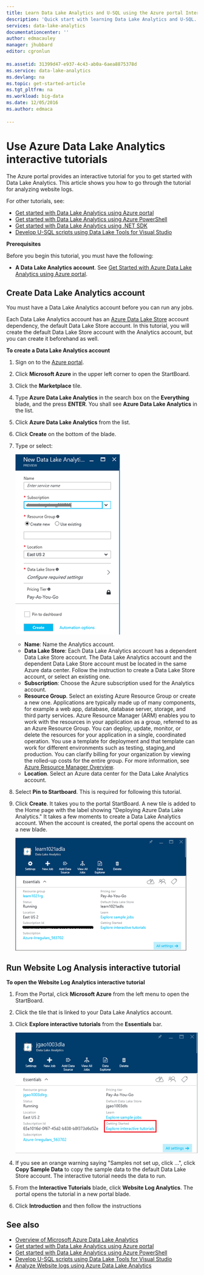 ```yaml
---
title: Learn Data Lake Analytics and U-SQL using the Azure portal Interactive tutorials | Microsoft Docs
description: 'Quick start with learning Data Lake Analytics and U-SQL. '
services: data-lake-analytics
documentationcenter: ''
author: edmacauley
manager: jhubbard
editor: cgronlun

ms.assetid: 31399d47-e937-4c43-ab0a-6aea8875378d
ms.service: data-lake-analytics
ms.devlang: na
ms.topic: get-started-article
ms.tgt_pltfrm: na
ms.workload: big-data
ms.date: 12/05/2016
ms.author: edmaca

---
```

# Use Azure Data Lake Analytics interactive tutorials
The Azure portal provides an interactive tutorial for you to get started with Data Lake Analytics. This article shows you how to go through the tutorial for analyzing website logs.

For other tutorials, see:

* [Get started with Data Lake Analytics using Azure portal](data-lake-analytics-get-started-portal.md)
* [Get started with Data Lake Analytics using Azure PowerShell](data-lake-analytics-get-started-powershell.md)
* [Get started with Data Lake Analytics using .NET SDK](data-lake-analytics-get-started-net-sdk.md)
* [Develop U-SQL scripts using Data Lake Tools for Visual Studio](data-lake-analytics-data-lake-tools-get-started.md) 

**Prerequisites**

Before you begin this tutorial, you must have the following:

* **A Data Lake Analytics account**.  See [Get Started with Azure Data Lake Analytics using Azure portal](data-lake-analytics-get-started-portal.md).

## Create Data Lake Analytics account
You must have a Data Lake Analytics account before you can run any jobs.

Each Data Lake Analytics account has an [Azure Data Lake Store](../data-lake-store/data-lake-store-overview.md) account dependency, the default Data Lake 
Store account.  In this tutorial, you will create the default Data Lake Store account with the Analytics account, but you can create it beforehand as well.

**To create a Data Lake Analytics account**

1. Sign on to the [Azure portal](https://portal.azure.com/signin/index/?Microsoft_Azure_Kona=true&Microsoft_Azure_DataLake=true&hubsExtension_ItemHideKey=AzureDataLake_BigStorage%2cAzureKona_BigCompute).
2. Click **Microsoft Azure** in the upper left corner to open the StartBoard.
3. Click the **Marketplace** tile.  
4. Type **Azure Data Lake Analytics** in the search box on the **Everything** blade, and the press **ENTER**. You shall see **Azure Data Lake Analytics** in the list.
5. Click **Azure Data Lake Analytics** from the list.
6. Click **Create** on the bottom of the blade.
7. Type or select:
   
    ![Azure Data Lake Analytics portal blade](./media/data-lake-analytics-get-started-portal/data-lake-analytics-portal-create-adla.png)
   
   * **Name**: Name the Analytics account.
   * **Data Lake Store**: Each Data Lake Analytics account has a dependent Data Lake Store account. The Data Lake Analytics account and the dependent Data Lake Store account must be located in the same Azure data center. Follow the instruction to create a Data Lake Store account, or select an existing one.
   * **Subscription**: Choose the Azure subscription used for the Analytics account.
   * **Resource Group**. Select an existing Azure Resource Group or create a new one. Applications are typically made up of many components, for example a web app, database, database server, storage, and third party services. Azure Resource Manager (ARM) enables you to work with the resources in your application as a group, referred to as an Azure Resource Group. You can deploy, update, monitor, or delete the resources for your application in a single, coordinated operation. You use a template for deployment and that template can work for different environments such as testing, staging,and production. You can clarify billing for your organization by viewing the rolled-up costs for the entire group. For more information, see [Azure Resource Manager Overview](../azure-resource-manager/resource-group-overview.md). 
   * **Location**. Select an Azure data center for the Data Lake Analytics account. 
8. Select **Pin to Startboard**. This is required for following this tutorial.
9. Click **Create**. It takes you to the portal StartBoard. A new tile is added to the Home page with the label showing "Deploying Azure Data Lake Analytics." It takes a few moments to create a Data Lake Analytics account. When the account is created, the portal opens the account on a new blade.
   
    ![Azure Data Lake Analytics portal blade](./media/data-lake-analytics-get-started-portal/data-lake-analytics-portal-blade.png)

## Run Website Log Analysis interactive tutorial
**To open the Website Log Analytics interactive tutorial**

1. From the Portal, click **Microsoft Azure** from the left menu to open the StartBoard.
2. Click the tile that is linked to your Data Lake Analytics account.
3. Click **Explore interactive tutorials** from the **Essentials** bar.
   
    ![Data Lake Analytics interactive tutorials](./media/data-lake-analytics-use-interactive-tutorials/data-lake-analytics-explore-interactive-tutorials.png)
4. If you see an orange warning saying "Samples not set up, click ...", click **Copy Sample Data** to copy the sample data to the default Data Lake Store account. The interactive tutorial needs the data to run.
5. From the **Interactive Tutorials** blade, click **Website Log Analytics**. The portal opens the tutorial in a new portal blade.
6. Click **Introduction** and then follow the instructions

## See also
* [Overview of Microsoft Azure Data Lake Analytics](data-lake-analytics-overview.md)
* [Get started with Data Lake Analytics using Azure portal](data-lake-analytics-get-started-portal.md)
* [Get started with Data Lake Analytics using Azure PowerShell](data-lake-analytics-get-started-powershell.md)
* [Develop U-SQL scripts using Data Lake Tools for Visual Studio](data-lake-analytics-data-lake-tools-get-started.md)
* [Analyze Website logs using Azure Data Lake Analytics](data-lake-analytics-analyze-weblogs.md)


